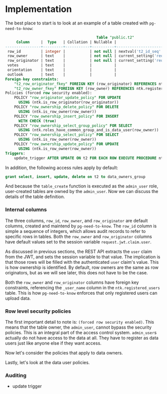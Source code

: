 
# Implementation

The best place to start is to look at an example of a table created with `pg-need-to-know`:

```sql
                                         Table "public.t2"
     Column     |  Type   | Collation | Nullable |                     Default
----------------+---------+-----------+----------+-------------------------------------------------
 row_id         | integer |           | not null | nextval('t2_id_seq'::regclass)
 row_owner      | text    |           | not null | current_setting('request.jwt.claim.user'::text)
 row_originator | text    |           | not null | current_setting('request.jwt.claim.user'::text)
 votes          | text    |           |          |
 orientation    | text    |           |          |
 outlook        | text    |           |          |
Foreign-key constraints:
    "t2_row_originator_fkey" FOREIGN KEY (row_originator) REFERENCES ntk.registered_users(_user_name)
    "t2_row_owner_fkey" FOREIGN KEY (row_owner) REFERENCES ntk.registered_users(_user_name)
Policies (forced row security enabled):
    POLICY "row_originator_update_policy" FOR UPDATE
      USING (ntk.is_row_originator(row_originator))
    POLICY "row_ownership_delete_policy" FOR DELETE
      USING (ntk.is_row_owner(row_owner))
    POLICY "row_ownership_insert_policy" FOR INSERT
      WITH CHECK (true)
    POLICY "row_ownership_select_group_policy" FOR SELECT
      USING (ntk.roles_have_common_group_and_is_data_user(row_owner))
    POLICY "row_ownership_select_policy" FOR SELECT
      USING (ntk.is_row_owner(row_owner))
    POLICY "row_ownership_update_policy" FOR UPDATE
      USING (ntk.is_row_owner(row_owner))
Triggers:
    update_trigger AFTER UPDATE ON t2 FOR EACH ROW EXECUTE PROCEDURE ntk.log_data_update()
```

In addition, the following access rules apply by default:

```sql
grant select, insert, update, delete on t2 to data_owners_group
```

And because the `table_create` function is executed as the `admin_user` role, user-created tables are owned by the `admin_user`. Now we can discuss the details of the table definition.

### Internal columns

The three columns, `row_id`, `row_owner`, and `row_originator` are default columns, created and maintend by `pg-need-to-know`. The `row_id` column is simple a sequence of integers, which allows audit records to refer to specific rows in tables. Both the `row_owner` and `row_originator` columns have default values set to the session variable `request.jwt.claim.user`.

As discussed in previous sections, the REST API extracts the `user` claim from the JWT, and sets the session variable to that value. The implication is that those rows will be filled with the authenticated `user` claim's value. This is how ownership is identified. By default, row owners are the same as row originators, but as we will see later, this does not have to be the case.

Both the `row_owner` and `row_originator` columns have foreign key constraints, referencing the `_user_name` column in the `ntk.registered_users` table. This is how `pg-need-to-know` enforces that only registered users can upload data.

### Row level security policies

The first important detail to note is: `(forced row security enabled)`. This means that the table owner, the `admin_user`, cannot bypass the security policies. This is an integral part of the access control system. `admin_user`s actually do not have access to the data at all. They have to register as data users just like anyone else if they want access.

Now let's consider the policies that apply to data owners.

Lastly, let's look at the data user policies.

### Auditing

- update trigger
